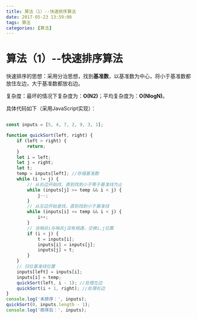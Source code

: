 ```yaml
---
title: 算法（1）--快速排序算法
date: 2017-05-23 13:59:00
tags: 算法
categories: [算法]
---
```


# 算法（1）--快速排序算法

快速排序的思想：采用分治思想，找到**基准数**，以基准数为中心，将小于基准数都放住左边，大于基准数都放右边。

复杂度：最坏的情况下复杂度为：**O(N2)**；平均复杂度为：**O(NlogN)**。

具体代码如下（采用JavaScript实现）：

```js

const inputs = [5, 4, 7, 2, 9, 3, 1];

function quickSort(left, right) {
    if (left > right) {
        return;
    }
    let i = left;
    let j = right;
    let t;
    temp = inputs[left]; //存储基准数
    while (i != j) {
        // 从右边开始找，直到找到小于等于基准线为止
        while (inputs[j] >= temp && i < j) {
            j--;
        }
        // 从左边开始查找，直到找到小于基准线
        while (inputs[i] <= temp && i < j) {
            i++;
        }
        // 当哨兵i与哨兵j没有相遇，交换i,j位置
        if (i < j) {
            t = inputs[i];
            inputs[i] = inputs[j];
            inputs[j] = t;
        }
    }
    // 归位基准线位置
    inputs[left] = inputs[i];
    inputs[i] = temp;
    quickSort(left, i - 1); //处理左边
    quickSort(i + 1, right); //处理右边
}
console.log('未排序：', inputs);
quickSort(0, inputs.length - 1);
console.log('排序后：', inputs);

```
